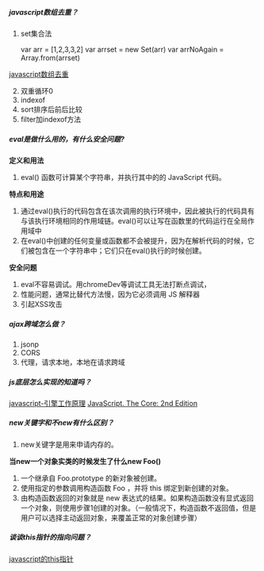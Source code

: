 ##### javascript数组去重？
1. set集合法

    var arr = [1,2,3,3,2]
    var arrset = new Set(arr)
    var arrNoAgain = Array.from(arrset)

[javascript数组去重](https://github.com/mqyqingfeng/Blog/issues/27)

2. 双重循环0
3. indexof
4. sort排序后前后比较
5. filter加indexof方法

##### eval是做什么用的，有什么安全问题?
**定义和用法**
1. eval() 函数可计算某个字符串，并执行其中的的 JavaScript 代码。

**特点和用途**
1. 通过eval()执行的代码包含在该次调用的执行环境中，因此被执行的代码具有与该执行环境相同的作用域链。eval()可以让写在函数里的代码运行在全局作用域中
2. 在eval()中创建的任何变量或函数都不会被提升，因为在解析代码的时候，它们被包含在一个字符串中；它们只在eval()执行的时候创建。

**安全问题**
1. eval不容易调试。用chromeDev等调试工具无法打断点调试，
2. 性能问题，通常比替代方法慢，因为它必须调用 JS 解释器
3. 引起XSS攻击

##### ajax跨域怎么做？
1. jsonp
2. CORS
3. 代理，请求本地，本地在请求跨域

##### js底层怎么实现的知道吗？
[javascript-引擎工作原理](https://www.cnblogs.com/970119449blog/p/8080133.html)
[JavaScript. The Core: 2nd Edition](http://dmitrysoshnikov.com/ecmascript/javascript-the-core-2nd-edition/)

##### new关键字和不new有什么区别？
1. new关键字是用来申请内存的。

**当new一个对象实类的时候发生了什么new Foo()**
1. 一个继承自 Foo.prototype 的新对象被创建。
2. 使用指定的参数调用构造函数 Foo ，并将 this 绑定到新创建的对象。
3. 由构造函数返回的对象就是 new 表达式的结果。如果构造函数没有显式返回一个对象，则使用步骤1创建的对象。（一般情况下，构造函数不返回值，但是用户可以选择主动返回对象，来覆盖正常的对象创建步骤）

##### 谈谈this指针的指向问题？
[javascript的this指针](http://www.ruanyifeng.com/blog/2010/04/using_this_keyword_in_javascript.html)





